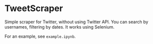 # TweetScraper

Simple scraper for Twitter, without using Twitter API. You can search by usernames, filtering by dates. It works using Selenium.

For an example, see `example.ipynb`.

